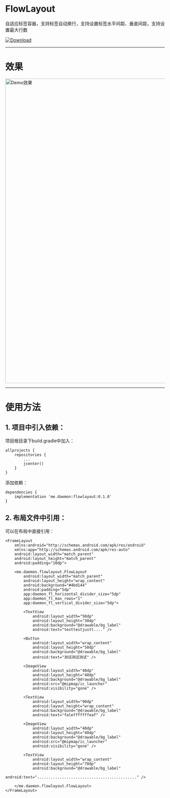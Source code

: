 # FlowLayout

自适应标签容器，支持标签自动换行，支持设置标签水平间距、垂直间距，支持设置最大行数


 [ ![Download](https://api.bintray.com/packages/daemon336699/maven/flowlayout/images/download.svg) ](https://bintray.com/daemon336699/maven/flowlayout/_latestVersion)

----

# 效果
<img src="demo.png" width = "540" height = "960" alt="Demo效果" align=center />

----

# 使用方法

## 1. 项目中引入依赖：

项目根目录下build.gradle中加入：
```
allprojects {
    repositories {
        ...
        jcenter()
    }
}
```
添加依赖：

```
dependencies {
    implementation 'me.daemon:flowlayout:0.1.0'
}
```
## 2. 布局文件中引用：

可以在布局中直接引用：
```
<FrameLayout
    xmlns:android="http://schemas.android.com/apk/res/android"
    xmlns:app="http://schemas.android.com/apk/res-auto"
    android:layout_width="match_parent"
    android:layout_height="match_parent"
    android:padding="10dp">

    <me.daemon.flowlayout.FlowLayout
        android:layout_width="match_parent"
        android:layout_height="wrap_content"
        android:background="#4bd144"
        android:padding="5dp"
        app:daemon_fl_horizontal_divider_size="5dp"
        app:daemon_fl_max_rows="1"
        app:daemon_fl_vertical_divider_size="5dp">

        <TextView
            android:layout_width="50dp"
            android:layout_height="30dp"
            android:background="@drawable/bg_label"
            android:text="testtestjustt...." />

        <Button
            android:layout_width="wrap_content"
            android:layout_height="50dp"
            android:background="@drawable/bg_label"
            android:text="测试测试测试" />

        <ImageView
            android:layout_width="40dp"
            android:layout_height="40dp"
            android:background="@drawable/bg_label"
            android:src="@mipmap/ic_launcher"
            android:visibility="gone" />

        <TextView
            android:layout_width="90dp"
            android:layout_height="wrap_content"
            android:background="@drawable/bg_label"
            android:text="falefffffffeaf" />

        <ImageView
            android:layout_width="40dp"
            android:layout_height="40dp"
            android:background="@drawable/bg_label"
            android:src="@mipmap/ic_launcher"
            android:visibility="gone" />

        <TextView
            android:layout_width="wrap_content"
            android:layout_height="70dp"
            android:background="@drawable/bg_label"
            android:text="............................................" />

    </me.daemon.flowlayout.FlowLayout>
</FrameLayout>
```
